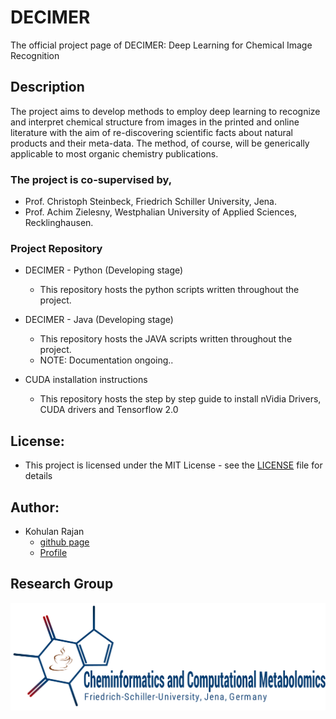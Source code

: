 # DECIMER
The official project page of DECIMER: Deep Learning for Chemical Image Recognition

## Description
The project aims to develop methods to employ deep learning to recognize and interpret chemical structure from images in the printed and online literature with the aim of re-discovering scientific facts about natural products and their meta-data. The method, of course, will be generically applicable to most organic chemistry publications.

### The project is co-supervised by,

- Prof. Christoph Steinbeck, Friedrich Schiller University, Jena.
- Prof. Achim Zielesny, Westphalian University of Applied Sciences, Recklinghausen.

### Project Repository

- DECIMER - Python (Developing stage)
  - This repository hosts the python scripts written throughout the project.
  
- DECIMER - Java (Developing stage)
  - This repository hosts the JAVA scripts written throughout the project.
  - NOTE: Documentation ongoing..
  
- CUDA installation instructions
  - This repository hosts the step by step guide to install nVidia Drivers, CUDA drivers and Tensorflow 2.0

## License:
- This project is licensed under the MIT License - see the [LICENSE](https://github.com/Kohulan/Decimer-Python/blob/master/LICENSE) file for details

## Author:
- Kohulan Rajan
  - [github page](github.com/Kohulan)
  - [Profile](https://cheminf.uni-jena.de/members/kohulan-rajan/)

## Research Group
![CheminfJena](https://github.com/Kohulan/Decimer-Official-Site/blob/master/Picture1s.png)

